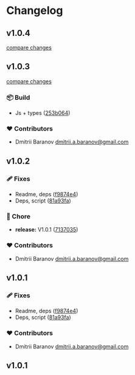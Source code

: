 # Changelog

## v1.0.4

[compare changes](https://github.com/orimay/config-eslint-nuxt/compare/v1.0.3...v1.0.4)

## v1.0.3

[compare changes](https://github.com/orimay/config-eslint-nuxt/compare/v1.0.2...v1.0.3)

### 📦 Build

- Js + types ([253b064](https://github.com/orimay/config-eslint-nuxt/commit/253b064))

### ❤️ Contributors

- Dmitrii Baranov <dmitrii.a.baranov@gmail.com>

## v1.0.2


### 🩹 Fixes

- Readme, deps ([f9874e4](https://github.com/orimay/config-eslint-nuxt/commit/f9874e4))
- Deps, script ([81a93fa](https://github.com/orimay/config-eslint-nuxt/commit/81a93fa))

### 🏡 Chore

- **release:** V1.0.1 ([7137035](https://github.com/orimay/config-eslint-nuxt/commit/7137035))

### ❤️ Contributors

- Dmitrii Baranov <dmitrii.a.baranov@gmail.com>

## v1.0.1


### 🩹 Fixes

- Readme, deps ([f9874e4](https://github.com/orimay/config-eslint-nuxt/commit/f9874e4))
- Deps, script ([81a93fa](https://github.com/orimay/config-eslint-nuxt/commit/81a93fa))

### ❤️ Contributors

- Dmitrii Baranov <dmitrii.a.baranov@gmail.com>

## v1.0.1
